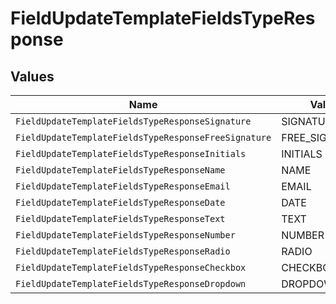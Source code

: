 # FieldUpdateTemplateFieldsTypeResponse


## Values

| Name                                                 | Value                                                |
| ---------------------------------------------------- | ---------------------------------------------------- |
| `FieldUpdateTemplateFieldsTypeResponseSignature`     | SIGNATURE                                            |
| `FieldUpdateTemplateFieldsTypeResponseFreeSignature` | FREE_SIGNATURE                                       |
| `FieldUpdateTemplateFieldsTypeResponseInitials`      | INITIALS                                             |
| `FieldUpdateTemplateFieldsTypeResponseName`          | NAME                                                 |
| `FieldUpdateTemplateFieldsTypeResponseEmail`         | EMAIL                                                |
| `FieldUpdateTemplateFieldsTypeResponseDate`          | DATE                                                 |
| `FieldUpdateTemplateFieldsTypeResponseText`          | TEXT                                                 |
| `FieldUpdateTemplateFieldsTypeResponseNumber`        | NUMBER                                               |
| `FieldUpdateTemplateFieldsTypeResponseRadio`         | RADIO                                                |
| `FieldUpdateTemplateFieldsTypeResponseCheckbox`      | CHECKBOX                                             |
| `FieldUpdateTemplateFieldsTypeResponseDropdown`      | DROPDOWN                                             |